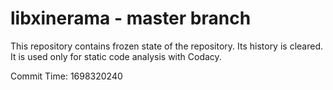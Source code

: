 # libxinerama - master branch

This repository contains frozen state of the repository.
Its history is cleared. It is used only for static code
analysis with Codacy.

Commit Time: 1698320240